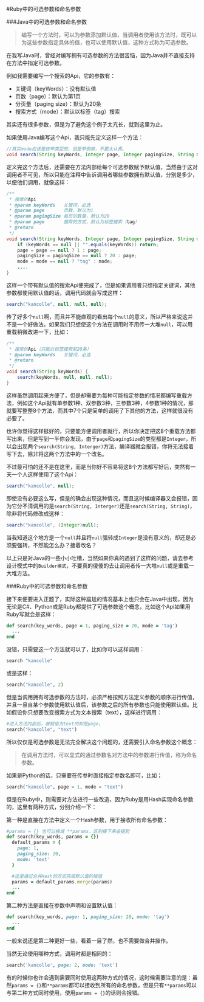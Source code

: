 #Ruby中的可选参数和命名参数

###Java中的可选参数和命名参数

>编写一个方法时，可以为参数添加默认值，当调用者使用该方法时，既可以为这些参数指定具体的值，也可以使用默认值，这种方式称为可选参数。

在我写Java时，曾经对编写拥有可选参数的方法很苦恼，因为Java并不直接支持在方法中指定可选参数。

例如我需要编写一个搜索的Api，它的参数有：

 - 关键词（keyWords）：没有默认值
 - 页数（page）：默认为第1页
 - 分页量（paging size）：默认为20条
 - 搜索方式（mode）：默认以标签（tag）搜索


其实还有很多参数，但是为了避免这个例子太亢长，就到这里为止。

如果使用Java编写这个Api，我只能先定义这样一个方法：

```java
//其实mode应该是枚举类型的，但是举例嘛，不要太认真。
void search(String keyWords, Integer page, Integer pagingSize, String mode);
```

定义完这个方法后，还需要在方法内部给每个可选参数赋予默认值，当然由于这对调用者不可见，所以只能在注释中告诉调用者哪些参数拥有默认值，分别是多少，以便他们调用，就像这样：

```java
/**
 * 搜索的Api
 * @param keyWords   关键词，必选
 * @param page       页数，默认为1
 * @param pagingSize 每页的数量，默认为20
 * @param page       搜索的方式，默认为标签搜索（tag）
 * @return
 */
void search(String keyWords, Integer page, Integer pagingSize, String mode) {
    if (keyWords == null || "".equals(keyWords)) return;
    page = page == null ? 1 : page;
    pagingSize = pagingSize == null ? 20 : page;
    mode = mode == null ? "tag" : mode;
    ....
}
```

这样一个带有默认值的搜索Api便完成了，但是如果调用者只想指定关键词，其他参数都使用默认值的话，调用代码就会写成这样：

```java
search("kancolle", null, null, null);
```

传了好多个`null`啊，而且并不能直观的看出每个`null`的意义，所以严格来说这并不是一个好做法。如果我们只想使这个方法在调用时不用传一大堆`null`，可以用重载稍微改进一下，比如：

```java
/**
 * 搜索的Api（只能以标签搜索前20条）
 * @param keyWords   关键词，必选
 * @return
 */
void search(String keyWords) {
    search(keyWords, null, null, null);
}
```

这样虽然调用起来方便了，但是却需要为每种可能指定参数的情况都编写重载方法，例如这个Api就有单参数1种、双参数3种，三参数3种，4参数1种的情况，那就要写整整8个方法，而其中7个只是简单的调用了下其他的方法，这样就很没有必要了。

也许你觉得这样挺好的，只要能方便调用者就行，所以你决定把这8个重载方法都写出来，但是写到一半你会发现，由于`page`和`pagingSize`的类型都是`Integer`，所以会出现两个`search(String, Interger)`方法，编译器就会报错，你将无法接着写下去，除非将这两个方法中的一个改名。

不过最可怕的还不是在这里，而是当你好不容易将这8个方法都写好后，突然有一天一个人这样使用了这个Api：

```java
search("kancolle", null);
```

即使没有必要这么写，但是的确会出现这种情况，而且这时候编译器又会报错，因为它分不清调用的是`search(String, Interger)`还是`search(String, String)`，除非将代码修改成这样：

```java
search("kancolle", (Integer)null);
```

当我知道这个地方是一个`null`并且将`null`强转成`Integer`是没有意义的，却还是必须要强转，不然能怎么办？接着改名？

以上只是对Java的一些小小吐槽，当然如果你真的遇到了这样的问题，请去参考设计模式中的`Builder模式`，不要真的傻傻的去让调用者传一大堆`null`或是重载一大堆方法。

###Ruby中的可选参数和命名参数

接下来便要进入正题了，实际这种尴尬的情况基本上也只会在Java中出现，因为无论是C#、Python或是Ruby都提供了可选参数这个概念，比如这个Api如果用Ruby写就会是这样：

```ruby
def search(key_words, page = 1, paging_size = 20, mode = 'tag')
  ...
end
```

没错，只需要这一个方法就可以了，比如你可以这样调用：

```ruby
search "kancolle"
```

或是这样：

```ruby
search("kancolle", 2)
```

但是当调用拥有可选参数的方法时，必须严格按照方法定义参数的顺序进行传值，并且一旦自某个参数使用默认值后，该参数之后的所有参数也只能使用默认值。比如假设你只想要改变搜索方式为文本搜索（text），这样进行调用：

```ruby
#进入方法内部后，被赋值为text的却是page。
search("kancolle", "text")
```

所以仅仅是可选参数是无法完全解决这个问题的，还需要引入命名参数这个概念：

>在调用方法时，可以显式的通过参数名对方法中的参数进行传值，称为命名参数。

如果是Python的话，只需要在传参时直接指定参数名即可，比如；

```python
search("kancolle", page = 1, mode = "text")
```

但是在Ruby中，则需要对方法进行一些改造，因为Ruby是用Hash实现命名参数的，这里有两种方式，分别介绍一下：

第一种是直接在方法中定义一个Hash参数，用于接收所有命名参数：

```ruby
#params = {} 也可以换成 **params，区别接下来会提到
def search(key_words, params = {})
  default_params = {
    page: 1,
    paging_size: 20,
    mode: 'text'
  }

  #这里通过合并Hash的方式完成默认值的赋值
  params = default_params.merge(params)
  ...
end
```

第二种方法是直接在参数中声明和设置默认值：

```ruby
def search(key_words, page: 1, paging_size: 20, mode: 'tag')
  ...
end
```

一般来说还是第二种更好一些，看着一目了然，也不需要做合并操作。

当然无论使用哪种方式，调用时都是相同的：

```ruby
search('kancolle', page: 2, mode: 'text')
```

有的时候你也许会遇到需要同时使用这两种方式的情况，这时候需要注意的是：虽然`params = {}`和`**params`都可以接收到所有的命名参数，但是只有`**params`可以与第二种方式同时使用，使用`params = {}`的话则会报错。



